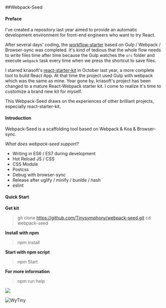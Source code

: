 ##Webpack-Seed

#### Preface

I've created a repository last year aimed to provide an automatic development environment for front-end engineers who want to try React.

After several days' coding, the [workflow-starter](https://github.com/Tinysymphony/workflow-starter) based on Gulp / Webpack / Browser-sync was completed. It's kind of tedious that the whole flow needs to write files time after time because the Gulp watches the `src` folder and execute `webpack` task every time when we press the shortcut to save files.

I starred kriasoft's [react-starter-kit](https://github.com/kriasoft/react-starter-kit) in October last year, a more complete tool to build React App. At that time the project used Gulp with webpack which was the same as mine. Year gone by, kriasoft's project has been changed to a mature React-Webpack starter kit. I come to realize it's time to customize a brand new kit for myself.

This Webpack-Seed draws on the experiences of other brilliant projects, especially react-starter-kit.

#### Introduction

Webpack-Seed is a scaffolding tool based on Webpack & Koa & Browser-sync.

*What does webpack-seed support?*

* Writing in ES6 / ES7 during development
* Hot Reload JS / CSS
* CSS Module
* Postcss
* Debug with browser-sync
* Release after uglify / minify / bunlde / hash
* eslint

#### Quick Start

**Get kit**

> git clone https://github.com/Tinysymphony/webpack-seed.git
> cd webpack-seed

**Install with npm**

> npm install

**Start with npm script**

> npm Start

**For more information**

> npm run help


<img style="max-width:100%;" src="http://7xjgb0.com1.z0.glb.clouddn.com/wy.png"/>

![WyTiny](http://7xjgb0.com1.z0.glb.clouddn.com/wy.png)
